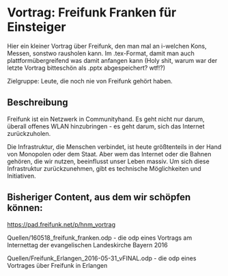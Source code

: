 # Vortrag: Freifunk Franken für Einsteiger

Hier ein kleiner Vortrag über Freifunk, den man mal an i-welchen Kons, Messen, sonstwo rausholen kann. Im .tex-Format, damit man auch plattformübergreifend was damit anfangen kann (Holy shit, warum war der letzte Vortrag bitteschön als .pptx abgespeichert? wtf!?)

Zielgruppe: Leute, die noch nie von Freifunk gehört haben.

## Beschreibung

Freifunk ist ein Netzwerk in Communityhand. Es geht nicht nur darum,
überall offenes WLAN hinzubringen - es geht darum, sich das Internet
zurückzuholen.

Die Infrastruktur, die Menschen verbindet, ist heute größtenteils
in der Hand von Monopolen oder dem Staat. Aber wem das Internet oder
die Bahnen gehören, die wir nutzen, beeinflusst unser Leben massiv.
Um sich diese Infrastruktur zurückzunehmen, gibt es technische
Möglichkeiten und Initiativen.

## Bisheriger Content, aus dem wir schöpfen können:

https://pad.freifunk.net/p/hnm_vortrag

Quellen/160518_freifunk_franken.odp - die odp eines Vortrags am Internettag der evangelischen Landeskirche Bayern 2016

Quellen/Freifunk_Erlangen_2016-05-31_vFINAL.odp - die odp eines Vortrages über Freifunk in Erlangen
